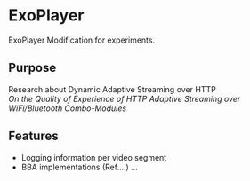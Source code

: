 # ExoPlayer #

ExoPlayer Modification for experiments.

## Purpose
Research about Dynamic Adaptive Streaming over HTTP  
*On the Quality of Experience of HTTP Adaptive Streaming over WiFi/Bluetooth Combo-Modules*

## Features
* Logging information per video segment
* BBA implementations (Ref....)
...
